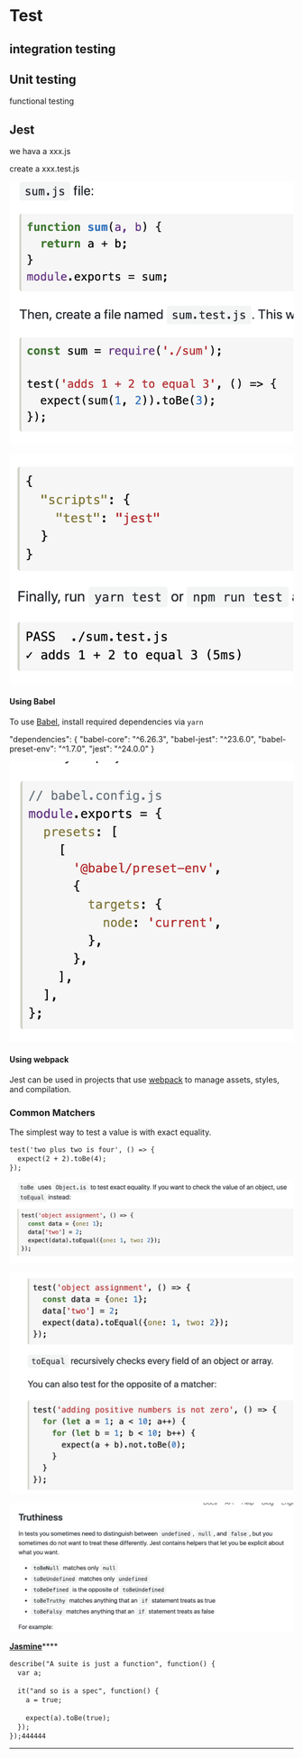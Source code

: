 # Test

## integration testing

## Unit testing

functional testing

## Jest

we hava a xxx.js

create a xxx.test.js

![](../.gitbook/assets/image%20%2826%29.png)

![](../.gitbook/assets/image%20%282%29.png)

#### Using Babel

To use [Babel](http://babeljs.io/), install required dependencies via `yarn`

"dependencies": { "babel-core": "^6.26.3", "babel-jest": "^23.6.0", "babel-preset-env": "^1.7.0", "jest": "^24.0.0" }

![](../.gitbook/assets/image%20%2811%29.png)

#### Using webpack

Jest can be used in projects that use [webpack](https://webpack.github.io/) to manage assets, styles, and compilation. 



### Common Matchers

The simplest way to test a value is with exact equality.

```text
test('two plus two is four', () => {
  expect(2 + 2).toBe(4);
});
```

![](../.gitbook/assets/image%20%2812%29.png)

![](../.gitbook/assets/image%20%2845%29.png)

![](../.gitbook/assets/image%20%2847%29.png)



 [**Jasmine**](https://jasmine.github.io/)\*\*\*\*

```text
describe("A suite is just a function", function() {
  var a;

  it("and so is a spec", function() {
    a = true;

    expect(a).toBe(true);
  });
});444444
```

  
****





